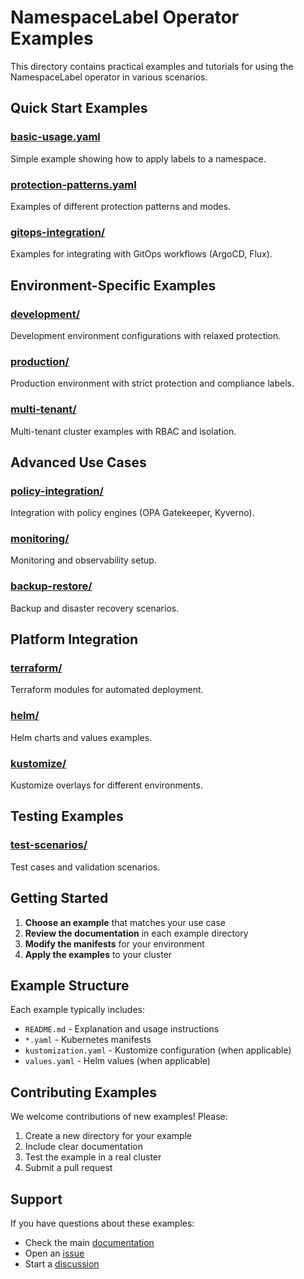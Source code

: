 # NamespaceLabel Operator Examples

This directory contains practical examples and tutorials for using the NamespaceLabel operator in various scenarios.

## Quick Start Examples

### [basic-usage.yaml](basic-usage.yaml)
Simple example showing how to apply labels to a namespace.

### [protection-patterns.yaml](protection-patterns.yaml)
Examples of different protection patterns and modes.

### [gitops-integration/](gitops-integration/)
Examples for integrating with GitOps workflows (ArgoCD, Flux).

## Environment-Specific Examples

### [development/](development/)
Development environment configurations with relaxed protection.

### [production/](production/)
Production environment with strict protection and compliance labels.

### [multi-tenant/](multi-tenant/)
Multi-tenant cluster examples with RBAC and isolation.

## Advanced Use Cases

### [policy-integration/](policy-integration/)
Integration with policy engines (OPA Gatekeeper, Kyverno).

### [monitoring/](monitoring/)
Monitoring and observability setup.

### [backup-restore/](backup-restore/)
Backup and disaster recovery scenarios.

## Platform Integration

### [terraform/](terraform/)
Terraform modules for automated deployment.

### [helm/](helm/)
Helm charts and values examples.

### [kustomize/](kustomize/)
Kustomize overlays for different environments.

## Testing Examples

### [test-scenarios/](test-scenarios/)
Test cases and validation scenarios.

## Getting Started

1. **Choose an example** that matches your use case
2. **Review the documentation** in each example directory
3. **Modify the manifests** for your environment
4. **Apply the examples** to your cluster

## Example Structure

Each example typically includes:
- `README.md` - Explanation and usage instructions
- `*.yaml` - Kubernetes manifests
- `kustomization.yaml` - Kustomize configuration (when applicable)
- `values.yaml` - Helm values (when applicable)

## Contributing Examples

We welcome contributions of new examples! Please:
1. Create a new directory for your example
2. Include clear documentation
3. Test the example in a real cluster
4. Submit a pull request

## Support

If you have questions about these examples:
- Check the main [documentation](../docs/)
- Open an [issue](https://github.com/sbahar619/namespace-label-operator/issues)
- Start a [discussion](https://github.com/sbahar619/namespace-label-operator/discussions) 